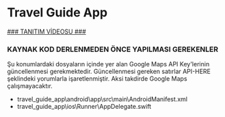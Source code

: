 # Travel Guide App

[### TANITIM VİDEOSU ###
](https://youtu.be/b_r8QmUV5dw)

### KAYNAK KOD DERLENMEDEN ÖNCE YAPILMASI GEREKENLER ### 
Şu konumlardaki dosyaların içinde yer alan Google Maps API Key'lerinin güncellenmesi gerekmektedir. Güncellenmesi gereken satırlar API-HERE şeklindeki yorumlarla işaretlenmiştir. Aksi takdirde Google Maps çalışmayacaktır.

* travel_guide_app\android\app\src\main\AndroidManifest.xml
* travel_guide_app\ios\Runner\AppDelegate.swift
